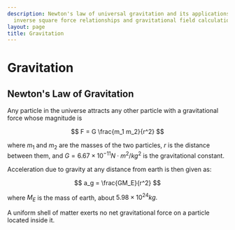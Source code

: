 ```yaml
---
description: Newton's law of universal gravitation and its applications, including
  inverse square force relationships and gravitational field calculations.
layout: page
title: Gravitation
---
```


# Gravitation

## Newton's Law of Gravitation

Any particle in the universe attracts any other particle with a gravitational force whose magnitude is

$$ F = G \frac{m_1 m_2}{r^2} $$

where $m_1$ and $m_2$ are the masses of the two particles, $r$ is the distance between them, and $G = 6.67 \times 10^{-11} N \cdot m^2/kg^2$ is the gravitational constant.


Acceleration due to gravity at any distance from earth is then given as:

$$ a_g = \frac{GM_E}{r^2} $$

where $M_E$ is the mass of earth, about $5.98 \times 10^{24} kg.$


A uniform shell of matter exerts no net gravitational force on a particle located inside it.